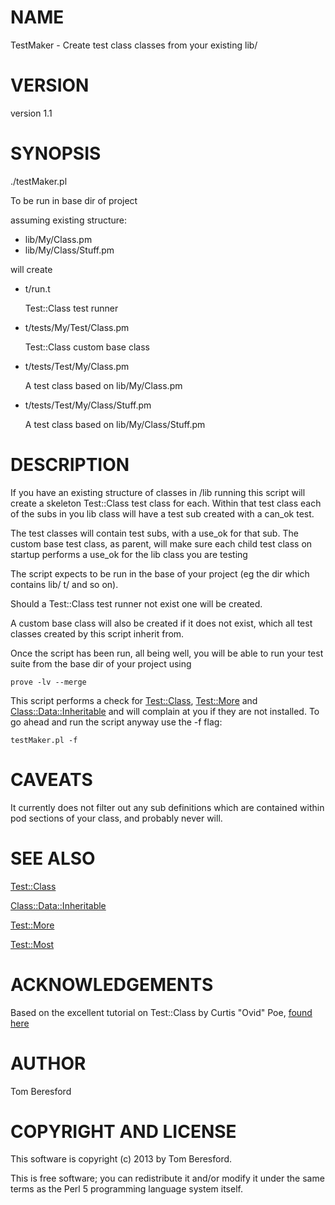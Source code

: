 # NAME

TestMaker - Create test class classes from your existing lib/

# VERSION

version 1.1

# SYNOPSIS

./testMaker.pl

To be run in base dir of project

assuming existing structure:

- lib/My/Class.pm
- lib/My/Class/Stuff.pm

will create

- t/run.t

    Test::Class test runner

- t/tests/My/Test/Class.pm

    Test::Class custom base class

- t/tests/Test/My/Class.pm

    A test class based on lib/My/Class.pm

- t/tests/Test/My/Class/Stuff.pm

    A test class based on lib/My/Class/Stuff.pm

# DESCRIPTION

If you have an existing structure of classes in /lib running this script
will create a skeleton Test::Class test class for each. Within that test
class each of the subs in you lib class will have a test sub created with
a can\_ok test.

The test classes will contain test subs, with a use\_ok for that sub. The
custom base test class, as parent, will make sure each child test class
on startup performs a use\_ok for the lib class you are testing

The script expects to be run in the base of your project (eg the dir
which contains lib/ t/ and so on).

Should a Test::Class test runner not exist one will be created.

A custom base class will also be created if it does not exist, which all
test classes created by this script inherit from.

Once the script has been run, all being well, you will be able to run your
test suite from the base dir of your project using

`prove -lv --merge`

This script performs a check for [Test::Class](http://search.cpan.org/perldoc?Test::Class), [Test::More](http://search.cpan.org/perldoc?Test::More) and
[Class::Data::Inheritable](http://search.cpan.org/perldoc?Class::Data::Inheritable) and will complain at you if they are not
installed. To go ahead and run the script anyway use the -f flag:

`testMaker.pl -f`

# CAVEATS

It currently does not filter out any sub definitions which are contained
within pod sections of your class, and probably never will.

# SEE ALSO

[Test::Class](http://search.cpan.org/perldoc?Test::Class)

[Class::Data::Inheritable](http://search.cpan.org/perldoc?Class::Data::Inheritable)

[Test::More](http://search.cpan.org/perldoc?Test::More)

[Test::Most](http://search.cpan.org/perldoc?Test::Most)

# ACKNOWLEDGEMENTS

Based on the excellent tutorial on Test::Class by Curtis "Ovid" Poe,
<ovid at cpan.org> [found here](http://www.modernperlbooks.com/mt/2009/03/organizing-test-suites-with-testclass.html)

# AUTHOR

Tom Beresford <me at tomberesford dot co dot uk>

# COPYRIGHT AND LICENSE

This software is copyright (c) 2013 by Tom Beresford.

This is free software; you can redistribute it and/or modify it under
the same terms as the Perl 5 programming language system itself.
